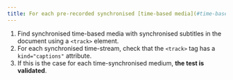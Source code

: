 ```yaml
---
title: For each pre-recorded synchronised [time-based media](#time-based-media-audio-video-and-synchronised) with synchronised [subtitles](#subtitles-synchronise-object-multimedia) broadcast via a `<track>` tag, does the `<track>` tag have a `kind="captions"` attribute?
---
```


1. Find synchronised time-based media with synchronised subtitles in the document using a `<track>` element.
2. For each synchronised time-stream, check that the `<track>` tag has a `kind="captions"` attribute.
3. If this is the case for each time-synchronised medium, **the test is validated**.
